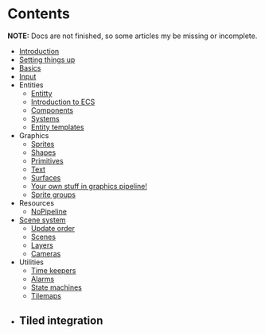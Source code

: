 # Contents

**NOTE:** Docs are not finished, so some articles my be missing or incomplete.

- [Introduction](/Introduction.md)
- [Setting things up](SettingThingsUp.md)
- [Basics]()
- [Input]()
- Entities
  - [Entitty]()
  - [Introduction to ECS]()
  - [Components]()
  - [Systems]()
  - [Entity templates]()
- Graphics
  - [Sprites]()
  - [Shapes]()
  - [Primitives]()
  - [Text]()
  - [Surfaces]()
  - [Your own stuff in graphics pipeline!]()
  - [Sprite groups]()
- Resources
  - [NoPipeline]()
- [Scene system]()
  - [Update order]()
  - [Scenes]()
  - [Layers]()
  - [Cameras]()
- Utilities
  - [Time keepers]()
  - [Alarms]()
  - [State machines]()
  - [Tilemaps]()
- Tiled integration
  - 